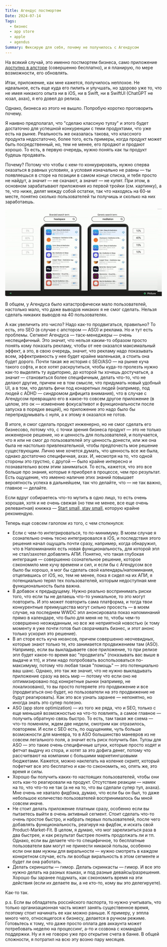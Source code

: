 ```yaml
---
Title: Агендус постмортем
Date: 2024-07-14
Tags:
  - бизнес
  - app store
  - apple
  - agendus
Summary: Фиксирую для себя, почему не получилось с Агендусом
---
```


На всякий случай, это именно постмортем бизнеса, само приложение [доступно в апсторе][appstore] (совершенно бесплатно), и я планирую, по мере возможности, его обновлять.

Итак, приложение, как мне кажется, получилось неплохое. Не идеальное, есть еще куда его пилить и улучшать, но здорово уже то, что не имея никакого опыта ни в iOS, ни в Swift, ни в SwiftUI (ChatGPT не юзал, ахах), я его довел до релиза.

Однако, бизнеса из этого не вышло. Попробую коротко проговорить почему.

Я наивно предполагал, что "сделаю классную тулзу" и этого будет достаточно для успешной конкуренции с теми продуктами, что уже есть на рынке. Реальность же оказалась такова, что классного продукта недостаточно, более того, есть примеры, когда продукт может быть посредственный, но, тем не менее, его продают и продают хорошо. То есть, в первую очередь, нужно понять как ты продукт будешь продавать.

Почему? Потому что чтобы с кем-то конкурировать, нужно сперва оказаться в равных условиях, а условия изначально не равны — ты появляешься в сторе на позиции в самом конце списка, и тебя просто не найдут, а значит — не скачают, а значит — не купят. При этом, в основном зарабатывают приложения из первой тройки (см. картинку), а те, что ниже, делят между собой остатки, так что находясь на 60-м месте, понятно сколько пользователей ты получишь и сколько на них заработаешь.

![App Store revenue distribution](images/revenue-distribution.jpg)

В общем, у Агендуса было катастрофически мало пользователей, настолько мало, что даже выводов никаких я не смог сделать. Нельзя сделать никаких выводов на 40 пользователях.

А как увеличить это число? Надо как-то продвигаться, правильно? То есть, это SEO (в случае с апстором — ASO) и реклама. Но и тут есть проблемы. Сегмент Агендуса — таск-менеджеры — очень неспецифичный. Это значит, что нельзя каким-то образом просто понять кому показать рекламу, чтобы от нее оказался максимальный эффект, а это, в свою очередь, значит, что рекламу надо показывать всем, эффектривность у нее будет крайне маленькая, а стоить она будет дорого. Почти такая же история с SEO/ASO — на рынке куча такого софта, и все хотят раскрутиться, чтобы куда-то пролезть нужно как-то выделять ту аудиторию, до которой ты хочешь достучаться, а значит —  становиться более специфичным, делать что-то, что не делают другие, причем не в том смысле, что придумать новый удобный UI, а в том, что делать фичи под конаретных людей (например, под людей с ADHD — синдромом дифицита внимания), что в случае с Агендусом превращало его в какое-то совсем другое приложение (в целом, это ок —  изменение фокуса/пивот и функциональности после запуска в порядке вещей), но приложение это надо было бы перепридумывать с нуля, а к этому я оказался не готов.

В итоге, я смог сделать продукт инженерно, но не смог сделать его бизнесово, потому что, с точки зрения бизнеса продукт — это не только инженерное решение, но и ценность для пользователей, и получается, что я или не смог до пользователей эту ценность донести, или же она была не настолько привлекательной, чтобы предпочесть мое решение существующим. Лично мне хочется думать, что ценность все же была, однако достаточно специфичная, ахах. И, несмотря на то, что одной стороны это грустно, с другой — было крайне интересно и познавательно всем этим заниматься. То есть, кажется, что это все больше про знания, которые я приобрел в процессе, чем про результат. Есть ощущение, что именно наличие этих знаний повышает вероятность успеха в дальнейшем, так что делайте, что — не так важно, главное — делайте.

Если вдруг собираетесь что-то мутить в одно лицо, то есть очень хорошая, хотя и не очень свежая (но тем не менее, все еще очень релевантная) книжка — [Start small, stay small][ssss], которую крайне рекомендую.

Теперь еще совсем галопом из того, с чем столкнулся:

* Если с чем-то интегрироваться, то по-минимуму. В моем случае я сознательно очень тесно интегрировался в iOS, и последствия этого решения начал ощущать почти сразу, например, когда обнаружил, что в Напоминаниях есть новая функциональность, для которой эпл не стал/захотел добавлять АПИ. Понятно, что такая глубокая интеграция — совершенно сознательное решение, которое сэкономило мне кучу времени и сил, и если бы с Агендусом все было бы хорошо, я мог бы сделать свой календарь/напоминания, отцепившись от iOS, но, тем не менее, пока я сидел на их АПИ, я потенциально терял тех пользователей, которым недоступная мне функциональность была важна.
* В добавок к предыдущему. Нужно реально воспринимать риски того, что если ты не делаешь что-то уникальное, то это могут повторить. И это может повторить сама платформа, и тогда твои конкурентные преимущества могут сильно просесть — в моем случае, на последнем WWDC эпл анонсировала показ напоминаний прямо в календаре, что было для меня не то, чтобы чем-то совершенно неожиданным, но все же неприятной новостью (к тому моменту я уже почти готов был сворачивать бизнес, и этот анонс только ускорил это решение).
* В ап сторе есть куча нюансов, причем совершенно неочевидных, которые знают только те, кто занимается продвижением там (ASO). Например, если вы выкладываете свое приложение, то при релизе эпл будет какое-то время вас "продвигать" (показывать вас выше в выдаче и тп), и этим надо попробовать воспользоваться по-максимуму, потому что любая такая "помощь" — это потенциально ваш шанс. Однако, это так же значит, что не нужно выкладывать приложение сразу на весь мир — потому что если оно не оптимизировано под конкретные рынки (например, не локализовано), то вы просто потеряете это продвижение и все (продвигаться оно будет, но пользователи на это продвижение не будут реагировать). Как это все узнать заранее — непонятно, но иногда знать это супер полезно.
* ASO (app store optimization) — из того же ряда, что и SEO, только с еще меньшей возможностью на что-то повлиять, а самое главное — получить обратную связь быстро. То есть, там такая же схема — что-то поменяли, ждем две недели, смотрим как отразилось, повторяем. И если с SEO есть, по ощущениям, чуть больше возможности для маневра, то в ASO большинство маневров из не совсем легального поля, а значит есть риск получить бан. Тулзы для ASO — это такие очень специфичные штуки, которые просто ходят и фетчат выдачу из стора, и хотят за это дофига денег, потому что рассчитвают на компании с большими маркетингшовыми бюджетами. Кажется, можно наклепать на коленке скрипт, который пофетчит все это бесплатно и как-то сэкономить, но, опять же, это время и силы.
* Хорошо бы получить каких-то настоящих пользователей, чтобы они хоть как-то реагировали на продукт. Отсутствие реакции — намек на то, что что-то не так (а не на то, что вы сделали супер тул, ахаха). Мне очень не хватало фидбэка, думаю, что если бы он был, то даже небольшое количество пользователей воспринималось бы мной совсем иначе.
* Не стоит делать приложение платным сразу, особенно если вы пытаетесь выйти в очень активный сегмент. Стоит сделать что-то очень простое быстро, и набрать первых пользователей, после чего добавлять функциональность, реагируя на фидбэк, и искать свой Product-Market-Fit. В целом, я думаю, что мог зарелизиться раза в два быстрее, и как результат быстрее понять продолжать ли и тп. Однако, если вы делаете что-то специфичное, то бесплатные пользователи вам могут не принести никакой пользы, особенно если они вам нужны для виральности — нужно смотреть в каждом конкретном случае, есть ли вообще виральность в этом сегменте и будет ли она работать. 
* Делать скриншоты — гимор. Делать скринкасты — гимор. И все это нужно делать на разных языках, и под разные девайсы/разрешения. Хорошо бы заранее подумать, как сэкономить время на эти действия (если их делаете вы, а не кто-то, кому вы это делегируете).

Как-то так.

p.s. Если вы обладатель российского паспорта, то нужно учитывать, что только организационная часть может занять существенное время, поэтому стоит начинать ее как можно раньше. К примеру, у эппла много чего, относящегося к бизнесу, делается в ручном режиме. Готовьтесь к тому, что даже просто оплата дев аккаунта может потребовать неделю на процессинг, а-то и созвона с командой поддержки. Ну и я не говорю уже про открытие счета в банке. В общей сложности, я потратил на всю эту возню пару месяцев.

[appstore]: https://apps.apple.com/us/app/agendus-day-to-day-planner/id6475171944?ign-itscg=30200&ign-itsct=apps_box_badge&platform=iphone
[ssss]: https://startsmall.com/

